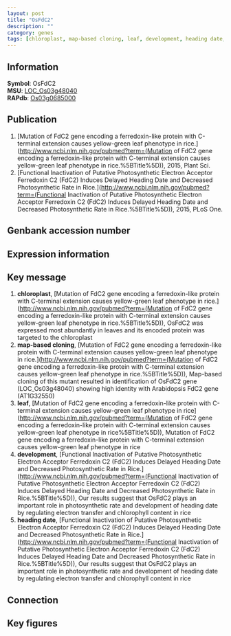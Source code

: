 ```yaml
---
layout: post
title: "OsFdC2"
description: ""
category: genes
tags: [chloroplast, map-based cloning, leaf, development, heading date, Gene]
---
```


## Information
__Symbol__: OsFdC2  
__MSU__: [LOC_Os03g48040](http://rice.plantbiology.msu.edu/cgi-bin/ORF_infopage.cgi?orf=LOC_Os03g48040)  
__RAPdb__: [Os03g0685000](http://rapdb.dna.affrc.go.jp/viewer/gbrowse_details/irgsp1?name=Os03g0685000)  

## Publication
1. [Mutation of FdC2 gene encoding a ferredoxin-like protein with C-terminal extension causes yellow-green leaf phenotype in rice.](http://www.ncbi.nlm.nih.gov/pubmed?term=(Mutation of FdC2 gene encoding a ferredoxin-like protein with C-terminal extension causes yellow-green leaf phenotype in rice.%5BTitle%5D)), 2015, Plant Sci.
2. [Functional Inactivation of Putative Photosynthetic Electron Acceptor Ferredoxin C2 (FdC2) Induces Delayed Heading Date and Decreased Photosynthetic Rate in Rice.](http://www.ncbi.nlm.nih.gov/pubmed?term=(Functional Inactivation of Putative Photosynthetic Electron Acceptor Ferredoxin C2 (FdC2) Induces Delayed Heading Date and Decreased Photosynthetic Rate in Rice.%5BTitle%5D)), 2015, PLoS One.

## Genbank accession number

## Expression information

## Key message
1. __chloroplast__, [Mutation of FdC2 gene encoding a ferredoxin-like protein with C-terminal extension causes yellow-green leaf phenotype in rice.](http://www.ncbi.nlm.nih.gov/pubmed?term=(Mutation of FdC2 gene encoding a ferredoxin-like protein with C-terminal extension causes yellow-green leaf phenotype in rice.%5BTitle%5D)),  OsFdC2 was expressed most abundantly in leaves and its encoded protein was targeted to the chloroplast
2. __map-based cloning__, [Mutation of FdC2 gene encoding a ferredoxin-like protein with C-terminal extension causes yellow-green leaf phenotype in rice.](http://www.ncbi.nlm.nih.gov/pubmed?term=(Mutation of FdC2 gene encoding a ferredoxin-like protein with C-terminal extension causes yellow-green leaf phenotype in rice.%5BTitle%5D)),  Map-based cloning of this mutant resulted in identification of OsFdC2 gene (LOC_Os03g48040) showing high identity with Arabidopsis FdC2 gene (AT1G32550)
3. __leaf__, [Mutation of FdC2 gene encoding a ferredoxin-like protein with C-terminal extension causes yellow-green leaf phenotype in rice](http://www.ncbi.nlm.nih.gov/pubmed?term=(Mutation of FdC2 gene encoding a ferredoxin-like protein with C-terminal extension causes yellow-green leaf phenotype in rice%5BTitle%5D)), Mutation of FdC2 gene encoding a ferredoxin-like protein with C-terminal extension causes yellow-green leaf phenotype in rice
4. __development__, [Functional Inactivation of Putative Photosynthetic Electron Acceptor Ferredoxin C2 (FdC2) Induces Delayed Heading Date and Decreased Photosynthetic Rate in Rice.](http://www.ncbi.nlm.nih.gov/pubmed?term=(Functional Inactivation of Putative Photosynthetic Electron Acceptor Ferredoxin C2 (FdC2) Induces Delayed Heading Date and Decreased Photosynthetic Rate in Rice.%5BTitle%5D)),  Our results suggest that OsFdC2 plays an important role in photosynthetic rate and development of heading date by regulating electron transfer and chlorophyll content in rice
5. __heading date__, [Functional Inactivation of Putative Photosynthetic Electron Acceptor Ferredoxin C2 (FdC2) Induces Delayed Heading Date and Decreased Photosynthetic Rate in Rice.](http://www.ncbi.nlm.nih.gov/pubmed?term=(Functional Inactivation of Putative Photosynthetic Electron Acceptor Ferredoxin C2 (FdC2) Induces Delayed Heading Date and Decreased Photosynthetic Rate in Rice.%5BTitle%5D)),  Our results suggest that OsFdC2 plays an important role in photosynthetic rate and development of heading date by regulating electron transfer and chlorophyll content in rice

## Connection

## Key figures


